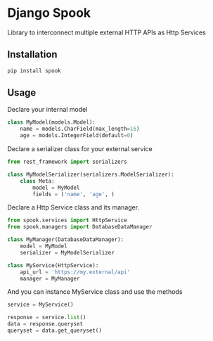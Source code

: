 # Django Spook

Library to interconnect multiple external HTTP APIs as Http Services

## Installation

```bash
pip install spook
```

## Usage

Declare your internal model

```python
class MyModel(models.Model):
    name = models.CharField(max_length=16)
    age = models.IntegerField(default=0)
```

Declare a serializer class for your external service

```python
from rest_framework import serializers

class MyModelSerializer(serializers.ModelSerializer):
    class Meta:
        model = MyModel
        fields = ('name', 'age', )
```

Declare a Http Service class and its manager.

```python
from spook.services import HttpService
from spook.managers import DatabaseDataManager

class MyManager(DatabaseDataManager):
    model = MyModel
    serializer = MyModelSerializer

class MyService(HttpService):
    api_url = 'https://my.external/api'
    manager = MyManager
```

And you can instance MyService class and use the methods

```python
service = MyService()

response = service.list()
data = response.queryset
queryset = data.get_queryset()
```
